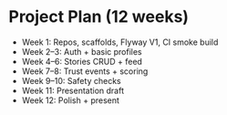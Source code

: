 # Project Plan (12 weeks)

- Week 1: Repos, scaffolds, Flyway V1, CI smoke build
- Week 2–3: Auth + basic profiles
- Week 4–6: Stories CRUD + feed
- Week 7–8: Trust events + scoring
- Week 9–10: Safety checks
- Week 11: Presentation draft
- Week 12: Polish + present